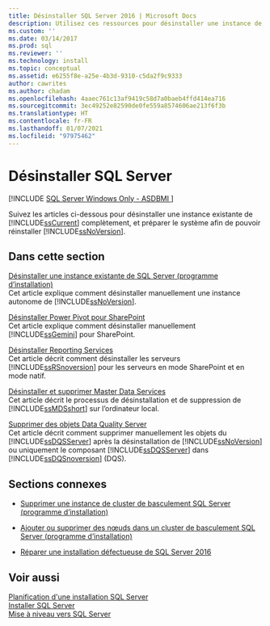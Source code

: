 ```yaml
---
title: Désinstaller SQL Server 2016 | Microsoft Docs
description: Utilisez ces ressources pour désinstaller une instance de SQL Server 2019 complètement et préparez le système afin de pouvoir réinstaller SQL Server.
ms.custom: ''
ms.date: 03/14/2017
ms.prod: sql
ms.reviewer: ''
ms.technology: install
ms.topic: conceptual
ms.assetid: e6255f8e-a25e-4b3d-9310-c5da2f9c9333
author: cawrites
ms.author: chadam
ms.openlocfilehash: 4aaec761c13af9419c58d7a0baeb4ffd414ea716
ms.sourcegitcommit: 3ec49252e82590de0fe559a8574606ae213f6f3b
ms.translationtype: HT
ms.contentlocale: fr-FR
ms.lasthandoff: 01/07/2021
ms.locfileid: "97975462"
---
```

# <a name="uninstall-sql-server"></a>Désinstaller SQL Server 
[!INCLUDE [SQL Server Windows Only - ASDBMI ](../../includes/applies-to-version/sql-windows-only-asdbmi.md)]

  Suivez les articles ci-dessous pour désinstaller une instance existante de [!INCLUDE[ssCurrent](../../includes/sscurrent-md.md)] complètement, et préparer le système afin de pouvoir réinstaller [!INCLUDE[ssNoVersion](../../includes/ssnoversion-md.md)].  
  
## <a name="in-this-section"></a>Dans cette section  
 [Désinstaller une instance existante de SQL Server &#40;programme d’installation&#41;](../../sql-server/install/uninstall-an-existing-instance-of-sql-server-setup.md)  
 Cet article explique comment désinstaller manuellement une instance autonome de [!INCLUDE[ssNoVersion](../../includes/ssnoversion-md.md)].  
  
 [Désinstaller Power Pivot pour SharePoint](../../sql-server/install/uninstall-power-pivot-for-sharepoint.md)  
 Cet article explique comment désinstaller manuellement [!INCLUDE[ssGemini](../../includes/ssgemini-md.md)] pour SharePoint.  
  
 [Désinstaller Reporting Services](../../sql-server/install/uninstall-reporting-services.md)  
 Cet article décrit comment désinstaller les serveurs [!INCLUDE[ssRSnoversion](../../includes/ssrsnoversion-md.md)] pour les serveurs en mode SharePoint et en mode natif.  
  
 [Désinstaller et supprimer Master Data Services](../../sql-server/install/uninstall-and-remove-master-data-services.md)  
 Cet article décrit le processus de désinstallation et de suppression de [!INCLUDE[ssMDSshort](../../includes/ssmdsshort-md.md)] sur l’ordinateur local.  
  
 [Supprimer des objets Data Quality Server](../../sql-server/install/remove-data-quality-server-objects.md)  
 Cet article décrit comment supprimer manuellement les objets du [!INCLUDE[ssDQSServer](../../includes/ssdqsserver-md.md)] après la désinstallation de [!INCLUDE[ssNoVersion](../../includes/ssnoversion-md.md)] ou uniquement le composant [!INCLUDE[ssDQSServer](../../includes/ssdqsserver-md.md)] dans [!INCLUDE[ssDQSnoversion](../../includes/ssdqsnoversion-md.md)] (DQS).  
  
## <a name="related-sections"></a>Sections connexes  
  
-   [Supprimer une instance de cluster de basculement SQL Server &#40;programme d’installation&#41;](../../sql-server/failover-clusters/install/remove-a-sql-server-failover-cluster-instance-setup.md)  
  
-   [Ajouter ou supprimer des nœuds dans un cluster de basculement SQL Server &#40;programme d’installation&#41;](../../sql-server/failover-clusters/install/add-or-remove-nodes-in-a-sql-server-failover-cluster-setup.md)  
  
-   [Réparer une installation défectueuse de SQL Server 2016](../../database-engine/install-windows/repair-a-failed-sql-server-installation.md)  
  
## <a name="see-also"></a>Voir aussi  
 [Planification d'une installation SQL Server](../../sql-server/install/planning-a-sql-server-installation.md)   
 [Installer SQL Server](../../database-engine/install-windows/install-sql-server.md)   
 [Mise à niveau vers SQL Server](../../database-engine/install-windows/upgrade-sql-server.md)  
  
  
